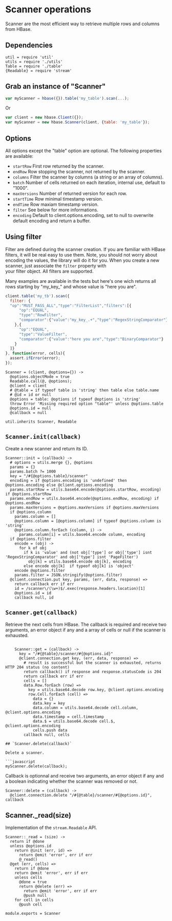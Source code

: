 
# Scanner operations

Scanner are the most efficient way to retrieve multiple 
rows and columns from HBase.

## Dependencies

    util = require 'util'
    utils = require './utils'
    Table = require './table'
    {Readable} = require 'stream'

## Grab an instance of "Scanner"

```javascript
var myScanner = hbase({}).table('my_table').scan(...);
```

Or

```javascript
var client = new hbase.Client({});
var myScanner = new hbase.Scanner(client, {table: 'my_table'});
```

## Options

All options except the "table" option are optional. The following properties are
available:

*   `startRow`
    First row returned by the scanner.   
*   `endRow`
    Row stopping the scanner, not returned by the scanner.   
*   `columns`
    Filter the scanner by columns (a string or an array of columns).   
*   `batch`
    Number of cells returned on each iteration, internal use, default to "1000".   
*   `maxVersions`
    Number of returned version for each row.   
*   `startTime`
    Row minimal timestamp version.   
*   `endTime`
    Row maxiam timestamp version.   
*   `filter`
    See below for more informations.   
*   `encoding`
    Default to client.options.encoding, set to null to overwrite default
    encoding and return a buffer.   

## Using filter

Filter are defined during the scanner creation. If you
are familiar with HBase filters, it will be real easy to
use them. Note, you should not worry about encoding the
values, the library will do it for you. When you create
a new scanner, just associate the `filter` property with  
your filter object. All filters are supported.   

Many examples are available in the tests but here's one
wich returns all rows starting by "my_key_" and whose
value is "here you are".   

```javascript
client.table('my_tb').scan({
  filter: {
  "op":"MUST_PASS_ALL","type":"FilterList","filters":[{
      "op":"EQUAL",
      "type":"RowFilter",
      "comparator":{"value":"my_key_.+","type":"RegexStringComparator"}
    },{
      "op":"EQUAL",
      "type":"ValueFilter",
      "comparator":{"value":"here you are","type":"BinaryComparator"}
    }
  ]}
}, function(error, cells){
  assert.ifError(error);
});
```

    Scanner = (client, @options={}) ->
      @options.objectMode = true
      Readable.call(@, @options);
      @client = client
      # @table = if typeof table is 'string' then table else table.name
      # @id = id or null
      @options = table: @options if typeof @options is 'string'
      throw Error 'Missing required option "table"' unless @options.table
      @options.id = null
      @callback = null

    util.inherits Scanner, Readable

## `Scanner.init(callback)`

Create a new scanner and return its ID.

    Scanner::init = (callback) ->
      # options = utils.merge {}, @options
      params = {}
      params.batch ?= 1000
      key = "/#{@options.table}/scanner"
      encoding = if @options.encoding is 'undefined' then @options.encoding else @client.options.encoding
      params.startRow = utils.base64.encode(@options.startRow, encoding) if @options.startRow
      params.endRow = utils.base64.encode(@options.endRow, encoding) if @options.endRow
      params.maxVersions = @options.maxVersions if @options.maxVersions
      if @options.column
        params.column = []
        @options.column = [@options.column] if typeof @options.column is 'string'
        @options.column.forEach (column, i) ->
          params.column[i] = utils.base64.encode column, encoding
      if @options.filter
        encode = (obj) ->
          for k of obj
            if k is 'value' and (not obj['type'] or obj['type'] isnt 'RegexStringComparator' and obj['type'] isnt 'PageFilter')
              obj[k] = utils.base64.encode obj[k], encoding
            else encode obj[k]  if typeof obj[k] is 'object'
        encode @options.filter
        params.filter = JSON.stringify(@options.filter)
      @client.connection.put key, params, (err, data, response) =>
        return callback err if err
        id = /scanner\/(\w+)$/.exec(response.headers.location)[1]
        @options.id = id
        callback null, id

## `Scanner.get(callback)`

Retrieve the next cells from HBase. The callback is required
and receive two arguments, an error object if any and a array
of cells or null if the scanner is exhausted.
```

    Scanner::get = (callback) ->
      key = "/#{@table}/scanner/#{@options.id}"
      @client.connection.get key, (err, data, response) =>
        # result is successful but the scanner is exhausted, returns HTTP 204 status (no content)
        return callback() if response and response.statusCode is 204
        return callback err if err
        cells = []
        data.Row.forEach (row) =>
          key = utils.base64.decode row.key, @client.options.encoding
          row.Cell.forEach (cell) =>
            data = {}
            data.key = key
            data.column = utils.base64.decode cell.column, @client.options.encoding
            data.timestamp = cell.timestamp
            data.$ = utils.base64.decode cell.$, @client.options.encoding
            cells.push data
        callback null, cells

## `Scanner.delete(callback)`

Delete a scanner.

```javascript
myScanner.delete(callback);
```

Callback is optionnal and receive two arguments, an 
error object if any and a boolean indicating whether 
the scanner was removed or not.

    Scanner::delete = (callback) ->
      @client.connection.delete "/#{@table}/scanner/#{@options.id}", callback

## Scanner._read(size)

Implementation of the `stream.Readable` API.

    Scanner::_read = (size) ->
      return if @done
      unless @options.id
        return @init (err, id) =>
          return @emit 'error', err if err
          @_read()
      @get (err, cells) =>
        return if @done
        return @emit 'error', err if err
        unless cells
          @done = true
          return @delete (err) =>
            return @emit 'error', err if err
            @push null
        for cell in cells
          @push cell

    module.exports = Scanner
